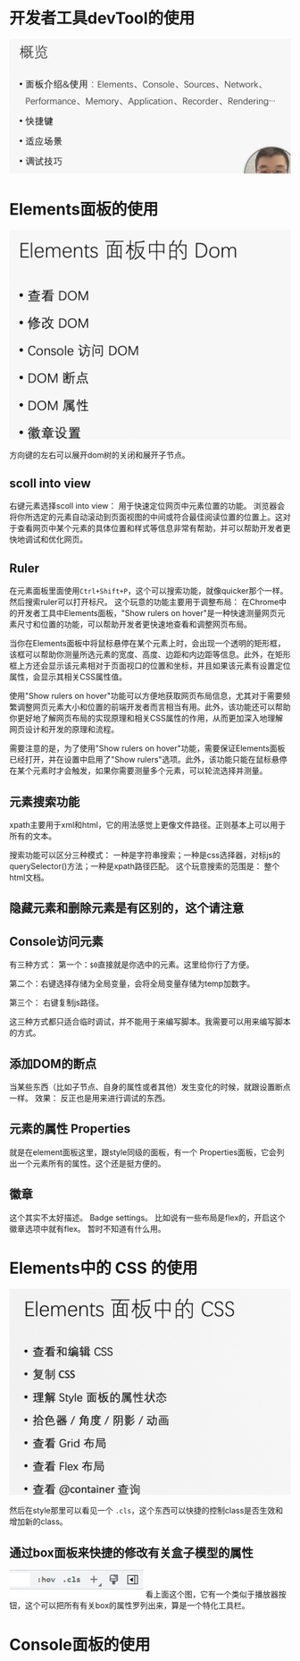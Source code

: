 # 开发者工具devTool的使用
![Img](./FILES/kai-fa-zhe-gong-ju-devtoolde-shi-yong.md/img-20230523214037.png)

# Elements面板的使用
![Img](./FILES/kai-fa-zhe-gong-ju-devtoolde-shi-yong.md/img-20230523215031.png)


方向键的左右可以展开dom树的关闭和展开子节点。

## scoll into view
右键元素选择scoll into view：
用于快速定位网页中元素位置的功能。
浏览器会将你所选定的元素自动滚动到页面视图的中间或符合最佳阅读位置的位置上。这对于查看网页中某个元素的具体位置和样式等信息非常有帮助，并可以帮助开发者更快地调试和优化网页。

## Ruler
在元素面板里面使用`Ctrl+Shift+P`，这个可以搜索功能，就像quicker那个一样。然后搜索ruler可以打开标尺。
这个玩意的功能主要用于调整布局：
在Chrome中的开发者工具中Elements面板，"Show rulers on hover"是一种快速测量网页元素尺寸和位置的功能，可以帮助开发者更快速地查看和调整网页布局。

当你在Elements面板中将鼠标悬停在某个元素上时，会出现一个透明的矩形框，该框可以帮助你测量所选元素的宽度、高度、边距和内边距等信息。此外，在矩形框上方还会显示该元素相对于页面视口的位置和坐标，并且如果该元素有设置定位属性，会显示其相关CSS属性值。

使用"Show rulers on hover"功能可以方便地获取网页布局信息，尤其对于需要频繁调整网页元素大小和位置的前端开发者而言相当有用。此外，该功能还可以帮助你更好地了解网页布局的实现原理和相关CSS属性的作用，从而更加深入地理解网页设计和开发的原理和流程。

需要注意的是，为了使用"Show rulers on hover"功能，需要保证Elements面板已经打开，并在设置中启用了"Show rulers"选项。此外，该功能只能在鼠标悬停在某个元素时才会触发，如果你需要测量多个元素，可以轮流选择并测量。

## 元素搜索功能
xpath主要用于xml和html，它的用法感觉上更像文件路径。正则基本上可以用于所有的文本。

搜索功能可以区分三种模式：
一种是字符串搜索；一种是css选择器，对标js的querySelector()方法；一种是xpath路径匹配。
这个玩意搜索的范围是： 整个html文档。


## 隐藏元素和删除元素是有区别的，这个请注意

## Console访问元素
有三种方式：
第一个：`$0`直接就是你选中的元素。这里给你行了方便。

第二个：右键选择存储为全局变量，会将全局变量存储为temp加数字。

第三个： 右键复制js路径。

这三种方式都只适合临时调试，并不能用于来编写脚本。我需要可以用来编写脚本的方式。

## 添加DOM的断点
当某些东西（比如子节点、自身的属性或者其他）发生变化的时候，就跟设置断点一样。
效果：
反正也是用来进行调试的东西。

## 元素的属性 Properties
就是在element面板这里，跟style同级的面板，有一个 Properties面板，它会列出一个元素所有的属性。这个还是挺方便的。

## 徽章
这个其实不太好描述。
Badge settings。
比如说有一些布局是flex的，开启这个徽章选项中就有flex。
暂时不知道有什么用。

# Elements中的 CSS 的使用
![Img](./FILES/kai-fa-zhe-gong-ju-devtoolde-shi-yong.md/img-20230524195423.png)

然后在style那里可以看见一个 `.cls`，这个东西可以快捷的控制class是否生效和增加新的class。


## 通过box面板来快捷的修改有关盒子模型的属性
![Img](./FILES/kai-fa-zhe-gong-ju-devtoolde-shi-yong.md/img-20230524200214.png)
看上面这个图，它有一个类似于播放器按钮，这个可以把所有有关box的属性罗列出来，算是一个特化工具栏。


# Console面板的使用

